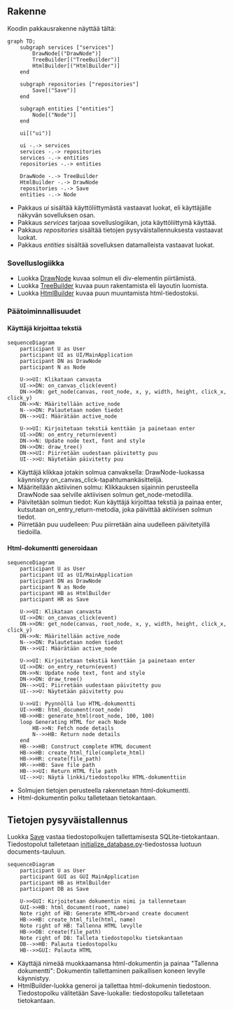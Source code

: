 ## Rakenne

Koodin pakkausrakenne näyttää tältä:

```mermaid
graph TD;
    subgraph services ["services"]
        DrawNode[("DrawNode")]
        TreeBuilder[("TreeBuilder")]
        HtmlBuilder[("HtmlBuilder")]
    end

    subgraph repositories ["repositories"]
        Save[("Save")]
    end

    subgraph entities ["entities"]
        Node[("Node")]
    end

    ui[("ui")]

    ui -.-> services
    services -.-> repositories
    services -.-> entities
    repositories -.-> entities

    DrawNode -.-> TreeBuilder
    HtmlBuilder -.-> DrawNode
    repositories -.-> Save
    entities -.-> Node

```

- Pakkaus _ui_ sisältää käyttöliittymästä vastaavat luokat, eli käyttäjälle näkyvän sovelluksen osan.
- Pakkaus _services_ tarjoaa sovelluslogiikan, jota käyttöliittymä käyttää.
- Pakkaus _repositories_ sisältää tietojen pysyväistallennuksesta vastaavat luokat.
- Pakkaus _entities_ sisältää sovelluksen datamalleista vastaavat luokat.

### Sovelluslogiikka

- Luokka [DrawNode](/src/services/draw_node.py) kuvaa solmun eli div-elementin piirtämistä.
- Luokka [TreeBuilder](/src/services/tree_builder.py) kuvaa puun rakentamista eli layoutin luomista.
- Luokka [HtmlBuilder](/src/services/html_builder.py) kuvaa puun muuntamista html-tiedostoksi.

### Päätoiminnallisuudet

#### Käyttäjä kirjoittaa tekstiä

```mermaid
sequenceDiagram
    participant U as User
    participant UI as UI/MainApplication
    participant DN as DrawNode
    participant N as Node

    U->>UI: Klikataan canvasta
    UI->>DN: on_canvas_click(event)
    DN->>DN: get_node(canvas, root_node, x, y, width, height, click_x, click_y)
    DN->>N: Määritellään active_node
    N-->>DN: Palautetaan noden tiedot
    DN-->>UI: Määrätään active_node

    U->>UI: Kirjoitetaan tekstiä kenttään ja painetaan enter
    UI->>DN: on_entry_return(event)
    DN->>N: Update node text, font and style
    DN->>DN: draw_tree()
    DN->>UI: Piirretään uudestaan päivitetty puu
    UI-->>U: Näytetään päivitetty puu
```

- Käyttäjä klikkaa jotakin solmua canvaksella: DrawNode-luokassa käynnistyy on_canvas_click-tapahtumankäsittelijä.
- Määritellään aktiivinen solmu: Klikkauksen sijainnin perusteella DrawNode saa selville aktiivisen solmun get_node-metodilla.
- Päivitetään solmun tiedot: Kun käyttäjä kirjoittaa tekstiä ja painaa enter, kutsutaan on_entry_return-metodia, joka päivittää aktiivisen solmun tiedot.
- Piirretään puu uudelleen: Puu piirretään aina uudelleen päivitetyillä tiedoilla.

#### Html-dokumentti generoidaan

```mermaid
sequenceDiagram
    participant U as User
    participant UI as UI/MainApplication
    participant DN as DrawNode
    participant N as Node
    participant HB as HtmlBuilder
    participant HR as Save

    U->>UI: Klikataan canvasta
    UI->>DN: on_canvas_click(event)
    DN->>DN: get_node(canvas, root_node, x, y, width, height, click_x, click_y)
    DN->>N: Määritellään active_node
    N-->>DN: Palautetaan noden tiedot
    DN-->>UI: Määrätään active_node

    U->>UI: Kirjoitetaan tekstiä kenttään ja painetaan enter
    UI->>DN: on_entry_return(event)
    DN->>N: Update node text, font and style
    DN->>DN: draw_tree()
    DN-->>UI: Piirretään uudestaan päivitetty puu
    UI-->>U: Näytetään päivitetty puu

    U->>UI: Pyynnöllä luo HTML-dokumentti
    UI->>HB: html_document(root_node)
    HB->>HB: generate_html(root_node, 100, 100)
    loop Generating HTML for each Node
        HB->>N: Fetch node details
        N-->>HB: Return node details
    end
    HB-->>HB: Construct complete HTML document
    HB->>HB: create_html_file(complete_html)
    HB->>HR: create(file_path)
    HR-->>HB: Save file path
    HB-->>UI: Return HTML file path
    UI-->>U: Näytä linkki/tiedostopolku HTML-dokumenttiin
```

- Solmujen tietojen perusteella rakennetaan html-dokumentti.
- Html-dokumentin polku talletetaan tietokantaan.

## Tietojen pysyväistallennus

Luokka [Save](/src/repositories/html_repository.py) vastaa tiedostopolkujen tallettamisesta SQLite-tietokantaan. Tiedostopolut talletetaan [initialize_database.py](/initialize_database.py)-tiedostossa luotuun documents-tauluun. 

```mermaid
sequenceDiagram
    participant U as User
    participant GUI as GUI MainApplication
    participant HB as HtmlBuilder
    participant DB as Save

    U->>GUI: Kirjoitetaan dokumentin nimi ja tallennetaan
    GUI->>HB: html_document(root, name)
    Note right of HB: Generate HTML<br>and create document
    HB->>HB: create_html_file(html, name)
    Note right of HB: Tallenna HTML levylle
    HB->>DB: create(file_path)
    Note right of DB: Talleta tiedostopolku tietokantaan
    DB-->>HB: Palauta tiedostopolku
    HB-->>GUI: Palauta HTML
```
- Käyttäjä nimeää muokkaamansa html-dokumentin ja painaa "Tallenna dokumentti": Dokumentin tallettaminen paikallisen koneen levylle käynnistyy.
- HtmlBuilder-luokka generoi ja tallettaa html-dokumenin tiedostoon. Tiedostopolku välitetään Save-luokalle: tiedostopolku talletetaan tietokantaan. 
